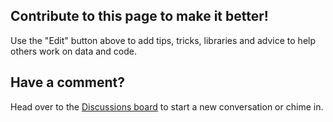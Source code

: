 ## Contribute to this page to make it better! 
Use the "Edit" button above to add tips, tricks, libraries and advice to help others work on data and code. 

## Have a comment?
Head over to the [Discussions board](https://github.com/delft-dh/DDH-Community-Data-Wiki/discussions) to start a new conversation or chime in. 